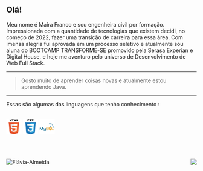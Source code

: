 <h2>  Olá! </h2>

<p> Meu nome é Maíra Franco e sou engenheira civil por formação. Impressionada com a quantidade de tecnologias que existem decidi, no começo de 2022, fazer uma transição de carreira para essa área. Com imensa alegria fui aprovada em um processo seletivo e atualmente sou aluna do BOOTCAMP TRANSFORME-SE promovido pela Serasa Experian e Digital House, e hoje me aventuro pelo universo de Desenvolvimento de Web Full Stack.
   
<hr />
  
> Gosto muito de aprender coisas novas e atualmente estou aprendendo Java.
> 
<hr />

Essas são algumas das linguagens que tenho conhecimento : <br /> <br />


<p align="left">
<img src="https://raw.githubusercontent.com/devicons/devicon/master/icons/html5/html5-original-wordmark.svg" alt="html5" width="40" height="40"/> 
<img src="https://raw.githubusercontent.com/devicons/devicon/master/icons/css3/css3-original-wordmark.svg" alt="css3" width="40" height="40"/> 
<img src="https://raw.githubusercontent.com/devicons/devicon/master/icons/mysql/mysql-original-wordmark.svg" alt="mysql" width="40" height="40"/> 

</p>


<br /> <br />


<a href="https://github.com/mairafranco/github-readme-stats">
  <img align="left" src="https://github-readme-stats.vercel.app/api?username=mairafranco&count_private=true&show_icons=true&theme=radical" alt="Flávia-Almeida" width="400" />
</a>

<a href="https://github.com/mairafranco/github-readme-stats">
  <img align="right" src="https://github-readme-stats.vercel.app/api/top-langs/?username=mairafranco&layout=compact&theme=radical" />
</a>



